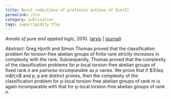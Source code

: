 ```yaml
---
title: Borel reductions of profinite actions of SLn(Z)
permalink: /sln
category: publication
tags: superrigidity tfas
---
```


*Annals of pure and applied logic*, 2010. ([ar&chi;iv](http://arxiv.org/abs/0909.0666) \| [journal](http://dx.doi.org/10.1016/j.apal.2010.03.003))<!--more-->

*Abstract*: Greg Hjorth and Simon Thomas proved that the classification problem for torsion-free abelian groups of finite rank *strictly increases* in complexity with the rank.  Subsequently, Thomas proved that the complexity of the classification problems for $p$-local torsion-free abelian groups of fixed rank $n$ are *pairwise incomparable* as $p$ varies.  We prove that if $3\leq m&lt;n$ and $p,q$ are distinct primes, then the complexity of the classification problem for $p$-local torsion-free abelian groups of rank $m$ is again incomparable with that for $q$-local torsion-free abelian groups of rank $n$.
